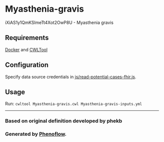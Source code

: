 # Myasthenia-gravis

iXiAS1y1QmKSlmeTt4Xot2OwP8U - Myasthenia gravis

## Requirements

[Docker](https://docs.docker.com/install/) and [CWLTool](https://github.com/common-workflow-language/cwltool#install)

## Configuration

Specify data source credentials in [js/read-potential-cases-fhir.js](js/read-potential-cases-fhir.js).

## Usage

Run: `cwltool Myasthenia-gravis.cwl Myasthenia-gravis-inputs.yml`

***

### Based on original definition developed by phekb
### Generated by [Phenoflow](https://kclhi.org/phenoflow).
